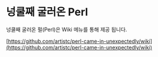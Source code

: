 넝쿨째 굴러온 Perl
=========================

넝쿨째 굴러온 펄(Perl)은 Wiki 메뉴를 통해 제공 됩니다.

[https://github.com/artistc/perl-came-in-unexpectedly/wiki](https://github.com/artistc/perl-came-in-unexpectedly/wiki)
